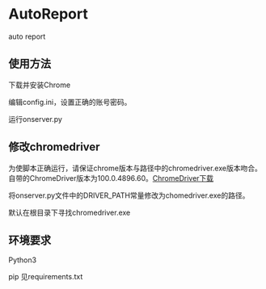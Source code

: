# AutoReport
auto report
## 使用方法
下载并安装Chrome

编辑config.ini，设置正确的账号密码。

运行onserver.py

## 修改chromedriver

为使脚本正确运行，请保证chrome版本与路径中的chromedriver.exe版本吻合。自带的ChromeDriver版本为100.0.4896.60。[ChromeDriver下载](https://chromedriver.chromium.org/downloads)

将onserver.py文件中的DRIVER_PATH常量修改为chomedriver.exe的路径。

默认在根目录下寻找chromedriver.exe

## 环境要求
Python3

pip 见requirements.txt
